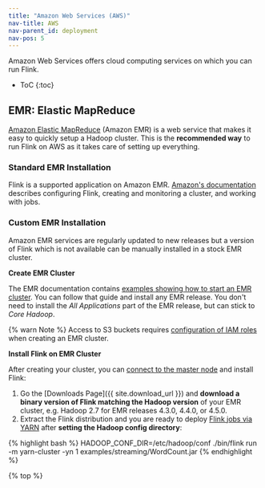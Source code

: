 ```yaml
---
title: "Amazon Web Services (AWS)"
nav-title: AWS
nav-parent_id: deployment
nav-pos: 5
---
```

<!--
Licensed to the Apache Software Foundation (ASF) under one
or more contributor license agreements.  See the NOTICE file
distributed with this work for additional information
regarding copyright ownership.  The ASF licenses this file
to you under the Apache License, Version 2.0 (the
"License"); you may not use this file except in compliance
with the License.  You may obtain a copy of the License at

  http://www.apache.org/licenses/LICENSE-2.0

Unless required by applicable law or agreed to in writing,
software distributed under the License is distributed on an
"AS IS" BASIS, WITHOUT WARRANTIES OR CONDITIONS OF ANY
KIND, either express or implied.  See the License for the
specific language governing permissions and limitations
under the License.
-->

Amazon Web Services offers cloud computing services on which you can run Flink.

* ToC
{:toc}

## EMR: Elastic MapReduce

[Amazon Elastic MapReduce](https://aws.amazon.com/elasticmapreduce/) (Amazon EMR) is a web service that makes it easy to  quickly setup a Hadoop cluster. This is the **recommended way** to run Flink on AWS as it takes care of setting up everything.

### Standard EMR Installation

Flink is a supported application on Amazon EMR. [Amazon's documentation](http://docs.aws.amazon.com/emr/latest/ReleaseGuide/emr-flink.html)
describes configuring Flink, creating and monitoring a cluster, and working with jobs.

### Custom EMR Installation

Amazon EMR services are regularly updated to new releases but a version of Flink which is not available
can be manually installed in a stock EMR cluster.

**Create EMR Cluster**

The EMR documentation contains [examples showing how to start an EMR cluster](http://docs.aws.amazon.com/ElasticMapReduce/latest/ManagementGuide/emr-gs-launch-sample-cluster.html). You can follow that guide and install any EMR release. You don't need to install the *All Applications* part of the EMR release, but can stick to *Core Hadoop*.

{% warn Note %}
Access to S3 buckets requires
[configuration of IAM roles](http://docs.aws.amazon.com/ElasticMapReduce/latest/ManagementGuide/emr-iam-roles.html)
when creating an EMR cluster.

**Install Flink on EMR Cluster**

After creating your cluster, you can [connect to the master node](http://docs.aws.amazon.com/ElasticMapReduce/latest/ManagementGuide/emr-connect-master-node.html) and install Flink:

1. Go the [Downloads Page]({{ site.download_url }}) and **download a binary version of Flink matching the Hadoop version** of your EMR cluster, e.g. Hadoop 2.7 for EMR releases 4.3.0, 4.4.0, or 4.5.0.
2. Extract the Flink distribution and you are ready to deploy [Flink jobs via YARN](yarn_setup.html) after **setting the Hadoop config directory**:

{% highlight bash %}
HADOOP_CONF_DIR=/etc/hadoop/conf ./bin/flink run -m yarn-cluster -yn 1 examples/streaming/WordCount.jar
{% endhighlight %}

{% top %}
